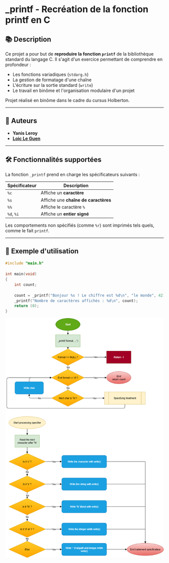 # _printf - Recréation de la fonction printf en C

## 📚 Description

Ce projet a pour but de **reproduire la fonction `printf`** de la bibliothèque standard du langage C. Il s'agit d'un exercice permettant de comprendre en profondeur :

- Les fonctions variadiques (`stdarg.h`)
- La gestion de formatage d'une chaîne
- L'écriture sur la sortie standard (`write`)
- Le travail en binôme et l'organisation modulaire d'un projet

Projet réalisé en binôme dans le cadre du cursus Holberton.

---

## 👥 Auteurs

- **Yanis Leroy**  
- **[Loic Le Guen](https://github.com/loicleguen)**

---

## 🛠️ Fonctionnalités supportées

La fonction `_printf` prend en charge les spécificateurs suivants :

| Spécificateur | Description                         |
|---------------|-------------------------------------|
| `%c`          | Affiche un **caractère**            |
| `%s`          | Affiche une **chaîne de caractères**|
| `%%`          | Affiche le caractère `%`            |
| `%d`, `%i`    | Affiche un **entier signé**         |

Les comportements non spécifiés (comme `%r`) sont imprimés tels quels, comme le fait `printf`.

---

## 🧪 Exemple d'utilisation

```c
#include "main.h"

int main(void)
{
    int count;

    count = _printf("Bonjour %s ! Le chiffre est %d\n", "le monde", 42);
    _printf("Nombre de caractères affichés : %d\n", count);
    return (0);
}
```

<img src= "https://github.com/loicleguen/holbertonschool-printf/blob/main/Flowchartprintf.drawio.png">
